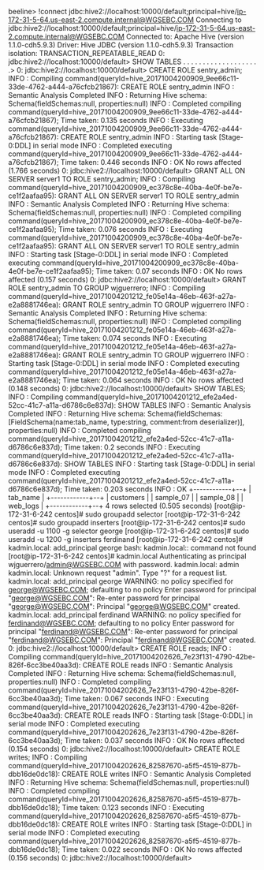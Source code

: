 beeline> !connect jdbc:hive2://localhost:10000/default;principal=hive/ip-172-31-5-64.us-east-2.compute.internal@WGSEBC.COM
Connecting to jdbc:hive2://localhost:10000/default;principal=hive/ip-172-31-5-64.us-east-2.compute.internal@WGSEBC.COM
Connected to: Apache Hive (version 1.1.0-cdh5.9.3)
Driver: Hive JDBC (version 1.1.0-cdh5.9.3)
Transaction isolation: TRANSACTION_REPEATABLE_READ
0: jdbc:hive2://localhost:10000/default> SHOW TABLES
. . . . . . . . . . . . . . . . . . . .>
0: jdbc:hive2://localhost:10000/default> CREATE ROLE sentry_admin;
INFO  : Compiling command(queryId=hive_20171004200909_9ee66c11-33de-4762-a444-a76cfcb21867): CREATE ROLE sentry_admin
INFO  : Semantic Analysis Completed
INFO  : Returning Hive schema: Schema(fieldSchemas:null, properties:null)
INFO  : Completed compiling command(queryId=hive_20171004200909_9ee66c11-33de-4762-a444-a76cfcb21867); Time taken: 0.135 seconds
INFO  : Executing command(queryId=hive_20171004200909_9ee66c11-33de-4762-a444-a76cfcb21867): CREATE ROLE sentry_admin
INFO  : Starting task [Stage-0:DDL] in serial mode
INFO  : Completed executing command(queryId=hive_20171004200909_9ee66c11-33de-4762-a444-a76cfcb21867); Time taken: 0.446 seconds
INFO  : OK
No rows affected (1.766 seconds)
0: jdbc:hive2://localhost:10000/default> GRANT ALL ON SERVER server1 TO ROLE sentry_admin;
INFO  : Compiling command(queryId=hive_20171004200909_ec378c8e-40ba-4e0f-be7e-ce1f2aafaa95): GRANT ALL ON SERVER server1 TO ROLE sentry_admin
INFO  : Semantic Analysis Completed
INFO  : Returning Hive schema: Schema(fieldSchemas:null, properties:null)
INFO  : Completed compiling command(queryId=hive_20171004200909_ec378c8e-40ba-4e0f-be7e-ce1f2aafaa95); Time taken: 0.076 seconds
INFO  : Executing command(queryId=hive_20171004200909_ec378c8e-40ba-4e0f-be7e-ce1f2aafaa95): GRANT ALL ON SERVER server1 TO ROLE sentry_admin
INFO  : Starting task [Stage-0:DDL] in serial mode
INFO  : Completed executing command(queryId=hive_20171004200909_ec378c8e-40ba-4e0f-be7e-ce1f2aafaa95); Time taken: 0.07 seconds
INFO  : OK
No rows affected (0.157 seconds)
0: jdbc:hive2://localhost:10000/default> GRANT ROLE sentry_admin TO GROUP wjguerrero;
INFO  : Compiling command(queryId=hive_20171004201212_fe05e14a-46eb-463f-a27a-e2a8881746ea): GRANT ROLE sentry_admin TO GROUP wjguerrero
INFO  : Semantic Analysis Completed
INFO  : Returning Hive schema: Schema(fieldSchemas:null, properties:null)
INFO  : Completed compiling command(queryId=hive_20171004201212_fe05e14a-46eb-463f-a27a-e2a8881746ea); Time taken: 0.074 seconds
INFO  : Executing command(queryId=hive_20171004201212_fe05e14a-46eb-463f-a27a-e2a8881746ea): GRANT ROLE sentry_admin TO GROUP wjguerrero
INFO  : Starting task [Stage-0:DDL] in serial mode
INFO  : Completed executing command(queryId=hive_20171004201212_fe05e14a-46eb-463f-a27a-e2a8881746ea); Time taken: 0.064 seconds
INFO  : OK
No rows affected (0.148 seconds)
0: jdbc:hive2://localhost:10000/default> SHOW TABLES;
INFO  : Compiling command(queryId=hive_20171004201212_efe2a4ed-52cc-41c7-a11a-d6786c6e837d): SHOW TABLES
INFO  : Semantic Analysis Completed
INFO  : Returning Hive schema: Schema(fieldSchemas:[FieldSchema(name:tab_name, type:string, comment:from deserializer)], properties:null)
INFO  : Completed compiling command(queryId=hive_20171004201212_efe2a4ed-52cc-41c7-a11a-d6786c6e837d); Time taken: 0.2 seconds
INFO  : Executing command(queryId=hive_20171004201212_efe2a4ed-52cc-41c7-a11a-d6786c6e837d): SHOW TABLES
INFO  : Starting task [Stage-0:DDL] in serial mode
INFO  : Completed executing command(queryId=hive_20171004201212_efe2a4ed-52cc-41c7-a11a-d6786c6e837d); Time taken: 0.203 seconds
INFO  : OK
+------------+--+
|  tab_name  |
+------------+--+
| customers  |
| sample_07  |
| sample_08  |
| web_logs   |
+------------+--+
4 rows selected (0.505 seconds)
[root@ip-172-31-6-242 centos]# sudo groupadd selector
[root@ip-172-31-6-242 centos]# sudo groupadd inserters
[root@ip-172-31-6-242 centos]# sudo useradd -u 1100 -g selector george
[root@ip-172-31-6-242 centos]# sudo useradd -u 1200 -g inserters ferdinand
[root@ip-172-31-6-242 centos]# kadmin.local: add_principal george
bash: kadmin.local:: command not found
[root@ip-172-31-6-242 centos]# kadmin.local
Authenticating as principal wjguerrero/admin@WGSEBC.COM with password.
kadmin.local:  admin
kadmin.local: Unknown request "admin".  Type "?" for a request list.
kadmin.local:  add_principal george
WARNING: no policy specified for george@WGSEBC.COM; defaulting to no policy
Enter password for principal "george@WGSEBC.COM":
Re-enter password for principal "george@WGSEBC.COM":
Principal "george@WGSEBC.COM" created.
kadmin.local:  add_principal ferdinand
WARNING: no policy specified for ferdinand@WGSEBC.COM; defaulting to no policy
Enter password for principal "ferdinand@WGSEBC.COM":
Re-enter password for principal "ferdinand@WGSEBC.COM":
Principal "ferdinand@WGSEBC.COM" created.
0: jdbc:hive2://localhost:10000/default> CREATE ROLE reads;
INFO  : Compiling command(queryId=hive_20171004202626_7e23f131-4790-42be-826f-6cc3be40aa3d): CREATE ROLE reads
INFO  : Semantic Analysis Completed
INFO  : Returning Hive schema: Schema(fieldSchemas:null, properties:null)
INFO  : Completed compiling command(queryId=hive_20171004202626_7e23f131-4790-42be-826f-6cc3be40aa3d); Time taken: 0.067 seconds
INFO  : Executing command(queryId=hive_20171004202626_7e23f131-4790-42be-826f-6cc3be40aa3d): CREATE ROLE reads
INFO  : Starting task [Stage-0:DDL] in serial mode
INFO  : Completed executing command(queryId=hive_20171004202626_7e23f131-4790-42be-826f-6cc3be40aa3d); Time taken: 0.037 seconds
INFO  : OK
No rows affected (0.154 seconds)
0: jdbc:hive2://localhost:10000/default> CREATE ROLE writes;
INFO  : Compiling command(queryId=hive_20171004202626_82587670-a5f5-4519-877b-dbb16de0dc18): CREATE ROLE writes
INFO  : Semantic Analysis Completed
INFO  : Returning Hive schema: Schema(fieldSchemas:null, properties:null)
INFO  : Completed compiling command(queryId=hive_20171004202626_82587670-a5f5-4519-877b-dbb16de0dc18); Time taken: 0.123 seconds
INFO  : Executing command(queryId=hive_20171004202626_82587670-a5f5-4519-877b-dbb16de0dc18): CREATE ROLE writes
INFO  : Starting task [Stage-0:DDL] in serial mode
INFO  : Completed executing command(queryId=hive_20171004202626_82587670-a5f5-4519-877b-dbb16de0dc18); Time taken: 0.022 seconds
INFO  : OK
No rows affected (0.156 seconds)
0: jdbc:hive2://localhost:10000/default>
